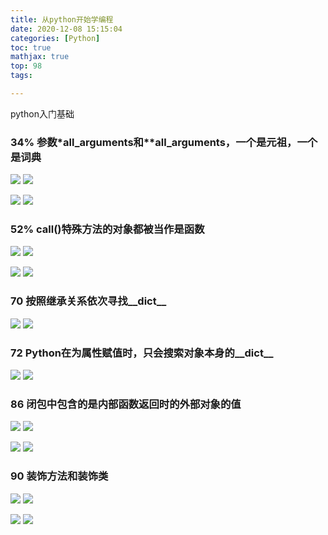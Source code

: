 ```yaml
---
title: 从python开始学编程
date: 2020-12-08 15:15:04
categories: [Python]
toc: true
mathjax: true
top: 98
tags:

---
```




python入门基础
<!-- more -->
### 34% 参数*all_arguments和**all_arguments，一个是元祖，一个是词典

![](/images/从python开始学编程/1.jpg)
![](从python开始学编程/1.jpg)

![](/images/从python开始学编程/2.jpg)
![](从python开始学编程/2.jpg)

### 52% __call__()特殊方法的对象都被当作是函数

![](/images/从python开始学编程/3.jpg)
![](从python开始学编程/3.jpg)

![](/images/从python开始学编程/4.jpg)
![](从python开始学编程/4.jpg)

### 70 按照继承关系依次寻找__dict__

![](/images/从python开始学编程/5.jpg)
![](从python开始学编程/5.jpg)

### 72 Python在为属性赋值时，只会搜索对象本身的__dict__

![](/images/从python开始学编程/6.jpg)
![](从python开始学编程/6.jpg)

### 86 闭包中包含的是内部函数返回时的外部对象的值

![](/images/从python开始学编程/7.jpg)
![](从python开始学编程/7.jpg)

![](/images/从python开始学编程/8.jpg)
![](从python开始学编程/8.jpg)

### 90 装饰方法和装饰类

![](/images/从python开始学编程/9.jpg)
![](从python开始学编程/9.jpg)

![](/images/从python开始学编程/10.jpg)
![](从python开始学编程/10.jpg)